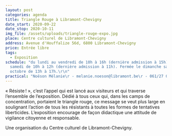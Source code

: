 ```yaml
---
layout: post
categories: agenda
title: Triangle Rouge à Libramont-Chevigny
date_start: 2020-09-22
date_stop: 2020-10-11
img_file: /assets/uploads/triangle-rouge-expo.jpg
place: Centre culturel de Libramont-Chevigny
address: Avenue d'Houffalize 56d, 6800 Libramont-Chevigny
price: Entrée libre
tags:
  - Exposition
schedule: "du lundi au vendredi de 10h à 16h (dernière admission à 15h) et le
  samedi de 10h à 12h (dernière admission à 11h). Fermée le dimanche sauf le 11
  octobre de 13h à 17h.\r\n"
practical: "Noëson Mélanie\r - melanie.noeson@libramont.be\r - 061/27 04 82\r  "
---
```

« Résiste ! », c’est l’appel qui est lancé aux visiteurs et qui traverse l’ensemble de l’exposition. Dédié à tous ceux qui, dans les camps de concentration, portaient le triangle rouge, ce message se veut plus large en soulignant l’action de tous les résistants à toutes les formes de tentatives liberticides. L’exposition encourage de façon didactique une attitude de vigilance citoyenne et responsable.

Une organisation du Centre culturel de Libramont-Chevigny.
